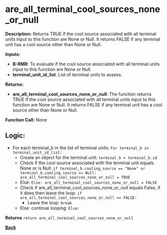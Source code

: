 # are_all_terminal_cool_sources_none_or_null   

**Description:** Returns TRUE if the cool source associated with all terminal units input to this function are None or Null. It returns FALSE if any terminal unit has a cool source other than None or Null.   

**Inputs:**  
- **B-RMR**: To evaluate if the cool source associated with all terminal units input to this function are None or Null.   
- **terminal_unit_id_list**: List of terminal units to assess.   

**Returns:**  
- **are_all_terminal_cool_sources_none_or_null**: The function returns TRUE if the cool source associated with all terminal units input to this function are None or Null. It returns FALSE if any terminal unit has a cool source other than None or Null.  
 
**Function Call:**  None    

## Logic: 
- For each terminal_b in the list of terminal units: `For terminal_b in terminal_unit_id_list:`  
    - Create an object for the terminal unit: `terminal_b = terminal_b.id`  
    - Check if the cool source associated with the terminal unit equals None or is Null: `if terminal_b.cooling_source == "None" or terminal_b.cooling_source == Null: are_all_terminal_cool_sources_none_or_null = TRUE`
    - Else: `Else: are_all_terminal_cool_sources_none_or_null = FALSE`
    - Check if are_all_terminal_cool_sources_none_or_null equals False, if it does then leave the loop: `if are_all_terminal_cool_sources_none_or_null == FALSE:`
        - Leave the loop: `break`
    - Else: continue looping: `Else:`    

**Returns** `return are_all_terminal_cool_sources_none_or_null`  

**[Back](../_toc.md)**
